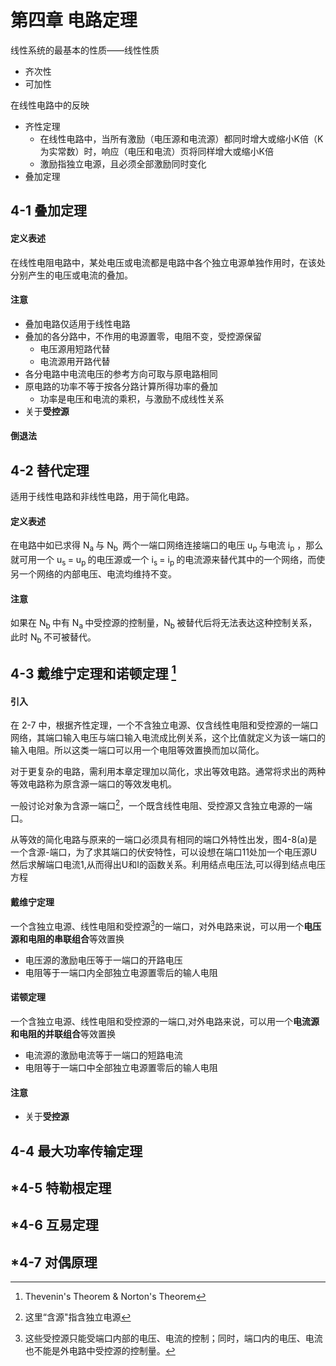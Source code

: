 # 第四章 电路定理

线性系统的最基本的性质——线性性质

- 齐次性
- 可加性

在线性电路中的反映

- 齐性定理
  - 在线性电路中，当所有激励（电压源和电流源）都同时增大或缩小K倍（K为实常数）时，响应（电压和电流）页将同样增大或缩小K倍
  - 激励指独立电源，且必须全部激励同时变化
- 叠加定理



## 4-1 叠加定理

#### 定义表述

在线性电阻电路中，某处电压或电流都是电路中各个独立电源单独作用时，在该处分别产生的电压或电流的叠加。

#### 注意

- 叠加电路仅适用于线性电路
- 叠加的各分路中，不作用的电源置零，电阻不变，受控源保留
  - 电压源用短路代替
  - 电流源用开路代替
- 各分电路中电流电压的参考方向可取与原电路相同
- 原电路的功率不等于按各分路计算所得功率的叠加
  - 功率是电压和电流的乘积，与激励不成线性关系
- 关于**受控源**



#### 倒退法



## 4-2 替代定理

适用于线性电路和非线性电路，用于简化电路。

#### 定义表述

在电路中如已求得 N<sub>a </sub>与 N<sub>b </sub> 两个一端口网络连接端口的电压 u<sub>p </sub>与电流 i<sub>p</sub> ，那么就可用一个 u<sub>s </sub>= u<sub>p </sub>的电压源或一个  i<sub>s </sub> = i<sub>p </sub> 的电流源来替代其中的一个网络，而使另一个网络的内部电压、电流均维持不变。

#### 注意

如果在 N<sub>b </sub> 中有 N<sub>a </sub> 中受控源的控制量，N<sub>b </sub> 被替代后将无法表达这种控制关系，此时 N<sub>b </sub> 不可被替代。

## 4-3 戴维宁定理和诺顿定理 [^1]

#### 引入

在 2-7 中，根据齐性定理，一个不含独立电源、仅含线性电阻和受控源的一端口网络，其端口输入电压与端口输入电流成比例关系，这个比值就定义为该一端口的输入电阻。所以这类一端口可以用一个电阻等效置换而加以简化。

对于更复杂的电路，需利用本章定理加以简化，求出等效电路。通常将求出的两种等效电路称为原含源一端口的等效发电机。

一般讨论对象为含源一端口[^2]，一个既含线性电阻、受控源又含独立电源的一端口。






从等效的简化电路与原来的一端口必须具有相同的端口外特性出发，图4-8(a)是一个含源-端口，为了求其端口的伏安特性，可以设想在端口11处加一个电压源U然后求解端口电流1,从而得出U和I的函数关系。利用结点电压法,可以得到结点电压方程

#### 戴维宁定理

一个含独立电源、线性电阻和受控源[^3]的一端口，对外电路来说，可以用一个**电压源和电阻的串联组合**等效置换

- 电压源的激励电压等于一端口的开路电压
- 电阻等于一端口内全部独立电源置零后的输人电阻

#### 诺顿定理

一个含独立电源、线性电阻和受控源的一端口,对外电路来说，可以用一个**电流源和电阻的并联组合**等效置换

- 电流源的激励电流等于一端口的短路电流
- 电阻等于一端口中全部独立电源置零后的输人电阻

#### 注意

- 关于**受控源**

  





## 4-4 最大功率传输定理





## *4-5 特勒根定理
## *4-6 互易定理
## *4-7 对偶原理

[^1]: Thevenin's Theorem & Norton's Theorem
[^2]: 这里“含源"指含独立电源
[^3]: 这些受控源只能受端口内部的电压、电流的控制；同时，端口内的电压、电流也不能是外电路中受控源的控制量。



